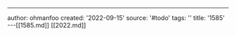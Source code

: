 ---
author: ohmanfoo
created: '2022-09-15'
source: '#todo'
tags: ''
title: '1585'
---[[1585.md]]
[[2022.md]]
